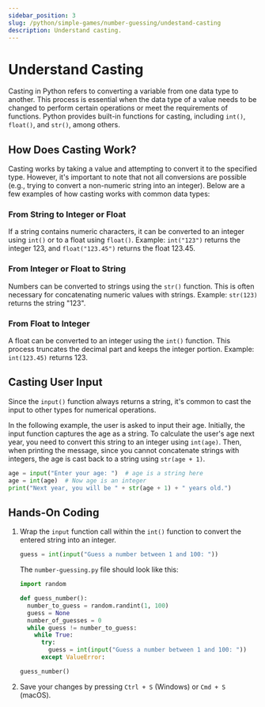 ```yaml
---
sidebar_position: 3
slug: /python/simple-games/number-guessing/undestand-casting
description: Understand casting.
---
```


# Understand Casting

Casting in Python refers to converting a variable from one data type to another. This process is essential when the data type of a value needs to be changed to perform certain operations or meet the requirements of functions. Python provides built-in functions for casting, including `int()`, `float()`, and `str()`, among others.

## How Does Casting Work?

Casting works by taking a value and attempting to convert it to the specified type. However, it's important to note that not all conversions are possible (e.g., trying to convert a non-numeric string into an integer). Below are a few examples of how casting works with common data types:

### From String to Integer or Float

If a string contains numeric characters, it can be converted to an integer using `int()` or to a float using `float()`. Example: `int("123")` returns the integer 123, and `float("123.45")` returns the float 123.45.

### From Integer or Float to String

Numbers can be converted to strings using the `str()` function. This is often necessary for concatenating numeric values with strings. Example: `str(123)` returns the string "123".

### From Float to Integer
A float can be converted to an integer using the `int()` function. This process truncates the decimal part and keeps the integer portion. Example: `int(123.45)` returns 123.


## Casting User Input

Since the `input()` function always returns a string, it's common to cast the input to other types for numerical operations.

In the following example, the user is asked to input their age. Initially, the input function captures the age as a string. To calculate the user's age next year, you need to convert this string to an integer using `int(age)`. Then, when printing the message, since you cannot concatenate strings with integers, the age is cast back to a string using `str(age + 1)`.

```python
age = input("Enter your age: ")  # age is a string here
age = int(age)  # Now age is an integer
print("Next year, you will be " + str(age + 1) + " years old.")
```

## Hands-On Coding

1. Wrap the `input` function call within the `int()` function to convert the entered string into an integer.
    ```python
    guess = int(input("Guess a number between 1 and 100: "))
    ```
    The `number-guessing.py` file should look like this:
    ```python
    import random

    def guess_number():
      number_to_guess = random.randint(1, 100)
      guess = None
      number_of_guesses = 0
      while guess != number_to_guess:
        while True:
          try:
            guess = int(input("Guess a number between 1 and 100: "))
          except ValueError:

    guess_number()
    ```
3. Save your changes by pressing `Ctrl + S` (Windows) or `Cmd + S` (macOS).